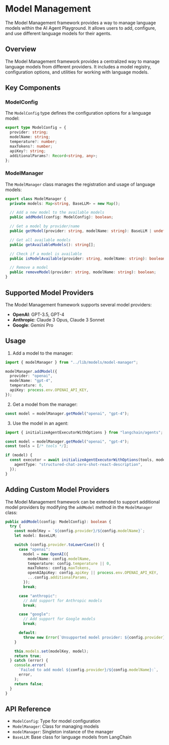 # Model Management

The Model Management framework provides a way to manage language models within the AI Agent Playground. It allows users to add, configure, and use different language models for their agents.

## Overview

The Model Management framework provides a centralized way to manage language models from different providers. It includes a model registry, configuration options, and utilities for working with language models.

## Key Components

### ModelConfig

The `ModelConfig` type defines the configuration options for a language model:

```typescript
export type ModelConfig = {
  provider: string;
  modelName: string;
  temperature?: number;
  maxTokens?: number;
  apiKey?: string;
  additionalParams?: Record<string, any>;
};
```

### ModelManager

The `ModelManager` class manages the registration and usage of language models:

```typescript
export class ModelManager {
  private models: Map<string, BaseLLM> = new Map();

  // Add a new model to the available models
  public addModel(config: ModelConfig): boolean;

  // Get a model by provider/name
  public getModel(provider: string, modelName: string): BaseLLM | undefined;

  // Get all available models
  public getAvailableModels(): string[];

  // Check if a model is available
  public isModelAvailable(provider: string, modelName: string): boolean;

  // Remove a model
  public removeModel(provider: string, modelName: string): boolean;
}
```

## Supported Model Providers

The Model Management framework supports several model providers:

- **OpenAI**: GPT-3.5, GPT-4
- **Anthropic**: Claude 3 Opus, Claude 3 Sonnet
- **Google**: Gemini Pro

## Usage

1. Add a model to the manager:

```typescript
import { modelManager } from "../lib/models/model-manager";

modelManager.addModel({
  provider: "openai",
  modelName: "gpt-4",
  temperature: 0,
  apiKey: process.env.OPENAI_API_KEY,
});
```

2. Get a model from the manager:

```typescript
const model = modelManager.getModel("openai", "gpt-4");
```

3. Use the model in an agent:

```typescript
import { initializeAgentExecutorWithOptions } from "langchain/agents";

const model = modelManager.getModel("openai", "gpt-4");
const tools = [/* tools */];

if (model) {
  const executor = await initializeAgentExecutorWithOptions(tools, model, {
    agentType: "structured-chat-zero-shot-react-description",
  });
}
```

## Adding Custom Model Providers

The Model Management framework can be extended to support additional model providers by modifying the `addModel` method in the `ModelManager` class:

```typescript
public addModel(config: ModelConfig): boolean {
  try {
    const modelKey = `${config.provider}/${config.modelName}`;
    let model: BaseLLM;

    switch (config.provider.toLowerCase()) {
      case "openai":
        model = new OpenAI({
          modelName: config.modelName,
          temperature: config.temperature || 0,
          maxTokens: config.maxTokens,
          openAIApiKey: config.apiKey || process.env.OPENAI_API_KEY,
          ...config.additionalParams,
        });
        break;

      case "anthropic":
        // Add support for Anthropic models
        break;

      case "google":
        // Add support for Google models
        break;

      default:
        throw new Error(`Unsupported model provider: ${config.provider}`);
    }

    this.models.set(modelKey, model);
    return true;
  } catch (error) {
    console.error(
      `Failed to add model ${config.provider}/${config.modelName}:`,
      error,
    );
    return false;
  }
}
```

## API Reference

- `ModelConfig`: Type for model configuration
- `ModelManager`: Class for managing models
- `modelManager`: Singleton instance of the manager
- `BaseLLM`: Base class for language models from LangChain
